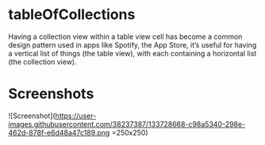 # tableOfCollections
Having a collection view within a table view cell has become a common design pattern used in apps like Spotify, the App Store, it’s useful for having a vertical list of things (the table view), with each containing a horizontal list (the collection view).

# Screenshots
![Screenshot](https://user-images.githubusercontent.com/38237387/133728668-c98a5340-298e-462d-878f-e6d48a47c189.png =250x250)
